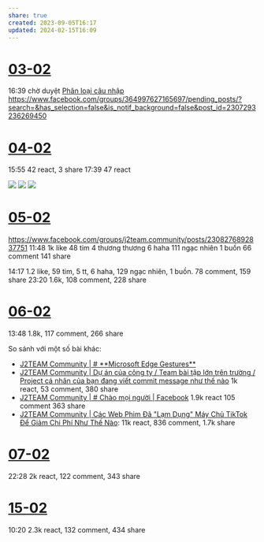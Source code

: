 ```yaml
---
share: true
created: 2023-09-05T16:17
updated: 2024-02-15T16:09
---
```


# [03-02](03-02.md)
16:39 chờ duyệt [Phân loại câu nhập](../../../../Tr%E1%BA%A5n%20K%E1%BB%B3/4%20Th%C3%A0nh%20ph%E1%BA%A9m/Truy%E1%BB%81n%20th%C3%B4ng/Ph%C3%A2n%20lo%E1%BA%A1i%20c%C3%A2u%20nh%E1%BA%ADp.md) https://www.facebook.com/groups/364997627165697/pending_posts/?search=&has_selection=false&is_notif_background=false&post_id=2307293236269450
# [04-02](04-02.md)
15:55 42 react, 3 share
17:39 47 react 

![](https://i.imgur.com/dF3dbQt.png)
![](https://i.imgur.com/4ydncxU.png)
![](https://i.imgur.com/rsyNKrn.png)
# [05-02](05-02.md)
https://www.facebook.com/groups/j2team.community/posts/2308276892837751
11:48 
1k like 48 tim 4 thương thương 6 haha 111 ngạc nhiên 1 buồn
66 comment 141 share

14:17 1.2 like, 59 tim, 5 tt, 6 haha, 129 ngạc nhiên, 1 buồn. 78 comment, 159 share
23:20 1.6k, 108 comment, 228 share

# [06-02](06-02.md)
13:48 1.8k, 117 comment, 266 share

So sánh với một số bài khác:
- [J2TEAM Community | # \*\*Microsoft Edge Gestures\*\*](https://www.facebook.com/groups/j2team.community/posts/2305918139740293/?__cft__[0]=AZXcQTtwKO0nOStO1lEP3VgH2qNGqtamD7rg7tgBI-pXvZ0xd3z6bNzzQz2T7UHTNAFfkq-UvV2R1cKQz6sMI-QWw_4VmtJgnhZ0JlxapgzMXuO6Y9KSxk3n4XS3T9-drJnnCi6rZquDhna3wT2fwlxgilEyUmnaW0D9ngiTZ1FAV20zJmDwG4YzOppRGka6YMo&__tn__=%2CO%2CP-R)
- [J2TEAM Community | Dự án của công ty / Team bài tập lớn trên trường / Project cá nhân của bạn đang viết commit message như thế nào](https://www.facebook.com/groups/j2team.community/posts/2304230613242379/?__cft__[0]=AZUP9Iks29_yQ6NEZGByjVMcrTTyI6zwvm3WeXh9AIwgLk3gW23p4lbXf1vEeGoRol40gW6z498nAg5MWsLtls9qU_Jz_1P1peBpC1aLpog_7FUage8qLts5XlXIc18VjXGNh5CSUcEU5dUrf33yTHLrwzMIORKOO_YXga6vmiwxqEKVpghjrzUAXdYGtw91_MM&__tn__=%2CO%2CP-R) 1k react, 53 comment, 380 share
- [J2TEAM Community | # Chào mọi người | Facebook](https://www.facebook.com/groups/j2team.community/posts/2307637936234980/?__cft__[0]=AZVkHMtvmGzC5q1GSjS1N14ezebNVCgQ9jCxDdu9iU8xghoaepr5YhKwev-xgsGtBOr3aD1MJmjbyps84f2hJ1YkKU885Zw0Q31G9vhD6nWXaH1TOvkPLpOUlqbFkiBtz1Qttq2AIXqbo_HAACZXsezyr8NqafpkRW1J4_pjx0XAUAAeCEbl0eJwH1qoCqtHlJ8&__tn__=%2CO%2CP-R) 1.9k react 105 comment 363 share
- [J2TEAM Community | Các Web Phim Đã "Lạm Dụng" Máy Chủ TikTok Để Giảm Chi Phí Như Thế Nào](https://www.facebook.com/groups/j2team.community/posts/2302319523433488): 11k react, 836 comment, 1.7k share

# [07-02](07-02.md)
22:28 2k react, 122 comment, 343 share
# [15-02](15-02.md)
10:20 2.3k react, 132 comment, 434 share